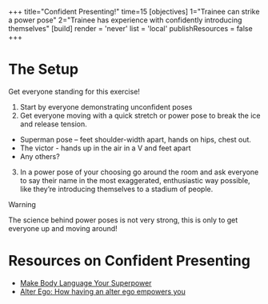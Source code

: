 +++
title="Confident Presenting!"
time=15
[objectives]
    1="Trainee can strike a power pose"
    2="Trainee has experience with confidently introducing themselves"
[build]
  render = 'never'
  list = 'local'
  publishResources = false
+++

# The Setup

Get everyone standing for this exercise!

1. Start by everyone demonstrating unconfident poses
2. Get everyone moving with a quick stretch or power pose to break the ice and release tension. 
 - Superman pose – feet shoulder-width apart, hands on hips, chest out.
 - The victor - hands up in the air in a V and feet apart
 - Any others?
3. In a power pose of your choosing go around the room and ask everyone to say their name in the most exaggerated, enthusiastic way possible, like they’re introducing themselves to a stadium of people. 

> [!WARNING]  
> The science behind power poses is not very strong, this is only to get everyone up and moving around!

# Resources on Confident Presenting
- [Make Body Language Your Superpower](https://www.youtube.com/watch?v=cFLjudWTuGQ&ab_channel=StanfordGraduateSchoolofBusiness)
- [Alter Ego: How having an alter ego empowers you](https://www.bbc.com/worklife/article/20200817-the-batman-effect-how-having-an-alter-ego-empowers-you)
